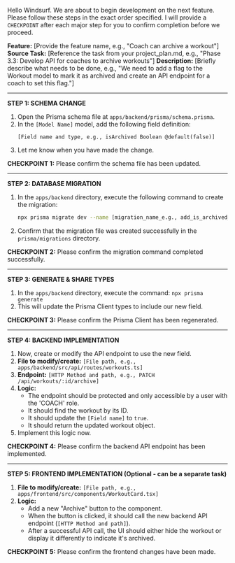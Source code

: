 Hello Windsurf. We are about to begin development on the next feature. Please follow these steps in the exact order specified. I will provide a `CHECKPOINT` after each major step for you to confirm completion before we proceed.

**Feature:** [Provide the feature name, e.g., "Coach can archive a workout"]
**Source Task:** [Reference the task from your project_plan.md, e.g., "Phase 3.3: Develop API for coaches to archive workouts"]
**Description:** [Briefly describe what needs to be done, e.g., "We need to add a flag to the Workout model to mark it as archived and create an API endpoint for a coach to set this flag."]

---
**STEP 1: SCHEMA CHANGE**
1.  Open the Prisma schema file at `apps/backend/prisma/schema.prisma`.
2.  In the `[Model Name]` model, add the following field definition:
    ```prisma
    [Field name and type, e.g., isArchived Boolean @default(false)]
    ```
3.  Let me know when you have made the change.

**CHECKPOINT 1:** Please confirm the schema file has been updated.

---
**STEP 2: DATABASE MIGRATION**
1.  In the `apps/backend` directory, execute the following command to create the migration:
    ```bash
    npx prisma migrate dev --name [migration_name_e.g., add_is_archived_to_workouts]
    ```
2.  Confirm that the migration file was created successfully in the `prisma/migrations` directory.

**CHECKPOINT 2:** Please confirm the migration command completed successfully.

---
**STEP 3: GENERATE & SHARE TYPES**
1.  In the `apps/backend` directory, execute the command: `npx prisma generate`
2.  This will update the Prisma Client types to include our new field.

**CHECKPOINT 3:** Please confirm the Prisma Client has been regenerated.

---
**STEP 4: BACKEND IMPLEMENTATION**
1.  Now, create or modify the API endpoint to use the new field.
2.  **File to modify/create:** `[File path, e.g., apps/backend/src/api/routes/workouts.ts]`
3.  **Endpoint:** `[HTTP Method and path, e.g., PATCH /api/workouts/:id/archive]`
4.  **Logic:**
    - The endpoint should be protected and only accessible by a user with the 'COACH' role.
    - It should find the workout by its ID.
    - It should update the `[Field name]` to `true`.
    - It should return the updated workout object.
5.  Implement this logic now.

**CHECKPOINT 4:** Please confirm the backend API endpoint has been implemented.

---
**STEP 5: FRONTEND IMPLEMENTATION (Optional - can be a separate task)**
1.  **File to modify/create:** `[File path, e.g., apps/frontend/src/components/WorkoutCard.tsx]`
2.  **Logic:**
    - Add a new "Archive" button to the component.
    - When the button is clicked, it should call the new backend API endpoint (`[HTTP Method and path]`).
    - After a successful API call, the UI should either hide the workout or display it differently to indicate it's archived.

**CHECKPOINT 5:** Please confirm the frontend changes have been made.